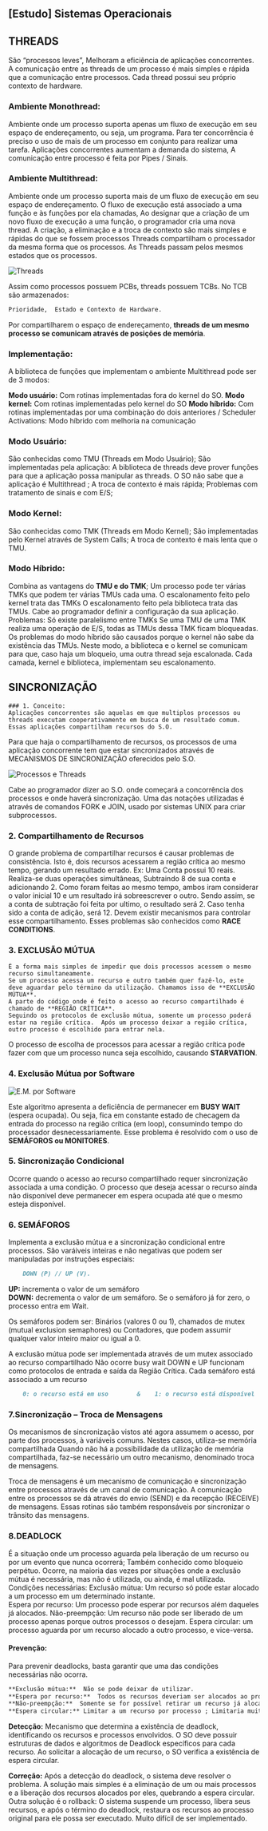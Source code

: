 ## [Estudo] Sistemas Operacionais

## THREADS

São “processos leves”, Melhoram a eficiência de aplicações concorrentes.
A comunicação entre as threads de um processo é mais simples e rápida que a comunicação entre processos.
Cada thread possui seu próprio contexto de hardware.

### Ambiente Monothread:
Ambiente onde um processo suporta apenas um fluxo de execução em seu espaço de endereçamento, ou seja, um programa.
Para ter concorrência é preciso o uso de mais de um processo em conjunto para realizar uma tarefa. Aplicações concorrentes aumentam a demanda do sistema, A comunicação entre processo é feita por Pipes / Sinais.
### Ambiente Multithread:
Ambiente onde um processo suporta mais de um fluxo de execução em seu espaço de endereçamento.  O fluxo de execução está associado a uma função e às funções por ela chamadas,  Ao designar que a criação de um novo fluxo de execução a uma função, o programador cria uma nova thread.
A criação, a eliminação e a troca de contexto são mais simples e rápidas do que se fossem processos Threads compartilham o processador da mesma forma que os processos. As  Threads passam pelos mesmos estados que os processos.

![Threads](https://boechat.github.io/estudo-si/so005.png)

Assim como processos possuem PCBs, threads possuem TCBs. No TCB são armazenados:
```markdown
Prioridade,  Estado e Contexto de Hardware.   
```
Por compartilharem o espaço de endereçamento, **threads de um mesmo processo se comunicam através de posições de memória**.

### Implementação:  
A biblioteca de funções que implementam o ambiente Multithread pode ser de 3 modos:  

**Modo usuário:**  Com rotinas implementadas fora do kernel do SO. 
**Modo kernel:**  Com rotinas implementadas pelo kernel do SO 
**Modo híbrido:**  Com rotinas implementadas por uma combinação do dois anteriores / Scheduler Activations:  Modo híbrido com melhoria na comunicação


### Modo Usuário:
São conhecidas como TMU (Threads em Modo Usuário); 
São implementadas pela aplicação:  A biblioteca de threads deve prover funções para que a aplicação possa manipular as threads.  O SO não sabe que a aplicação é Multithread ; A troca de contexto é mais rápida;  Problemas com tratamento de sinais e com E/S;
### Modo Kernel:
São conhecidas como TMK (Threads em Modo Kernel);
São implementadas pelo Kernel através de System Calls; A troca de contexto é mais lenta que o TMU.
### Modo Híbrido:
Combina as vantagens do **TMU e do TMK**;  Um processo pode ter várias TMKs que podem ter várias TMUs cada uma.
O escalonamento feito pelo kernel trata das TMKs  O escalonamento feito pela biblioteca trata das TMUs. Cabe ao programador definir a configuração da sua aplicação.
Problemas:  Só existe paralelismo entre TMKs  Se uma TMU de uma TMK realiza uma operação de E/S, todas as TMUs dessa TMK ficam bloqueadas.
Os problemas do modo híbrido são causados porque o kernel não sabe da existência das TMUs. Neste modo, a biblioteca e o kernel se comunicam para que, caso haja um bloqueio, uma outra thread seja escalonada. Cada camada, kernel e biblioteca, implementam seu escalonamento.

## SINCRONIZAÇÃO
	### 1. Conceito:
	Aplicações concorrentes são aquelas em que multiplos processos ou threads executam cooperativamente em busca de um resultado comum. Essas aplicações compartilham recursos do S.O.
Para que haja o compartilhamento de recursos, os processos de uma aplicação concorrente tem que estar sincronizados através de MECANISMOS DE SINCRONIZAÇÃO oferecidos pelo S.O.

![Processos e Threads](https://boechat.github.io/estudo-si/so006.png)

Cabe ao programador dizer ao S.O. onde começará a concorrência dos processos e onde haverá sincronização. Uma das notações utilizadas é através de comandos FORK e JOIN, usado por sistemas UNIX para criar subprocessos.

### 2. Compartilhamento de Recursos

O grande problema de compartilhar recursos é causar problemas de consistência. Isto é, dois recursos acessarem a região crítica ao mesmo tempo, gerando um resultado errado.
	Ex: Uma Conta possui 10 reais. Realiza-se duas operações simultâneas, Subtraindo 8 de sua conta e adicionando 2. Como foram feitas ao mesmo tempo, ambos iram considerar o valor inicial 10 e um resultado irá sobreescrever o outro. Sendo assim, se a conta de subtração foi feita por ultimo, o resultado será 2. Caso tenha sido a conta de adição, será 12.
 Devem existir mecanismos para controlar esse compartilhamento.
Esses problemas são conhecidos como **RACE CONDITIONS**.

### 3. EXCLUSÃO MÚTUA
	É a forma mais simples de impedir que dois processos acessem o mesmo recurso simultaneamente.
	Se um processo acessa um recurso e outro também quer fazê-lo, este deve aguardar pelo término da utilização. Chamamos isso de **EXCLUSÃO MÚTUA**.
	A parte do código onde é feito o acesso ao recurso compartilhado é chamado de **REGIÃO CRÍTICA**.
	Seguindo os protocolos de exclusão mútua, somente um processo poderá estar na região crítica.  Após um processo deixar a região crítica, outro processo é escolhido para entrar nela.  
O processo de escolha de processos para acessar a região crítica pode fazer com que um processo nunca seja escolhido, causando **STARVATION**.


### 4. Exclusão Mútua por Software

![E.M. por Software](https://boechat.github.io/estudo-si/so007.png)

Este algoritmo apresenta a deficiência de permanecer em **BUSY WAIT** (espera ocupada). Ou seja, fica em constante estado de checagem da entrada do processo na região crítica (em loop), consumindo tempo do processador desnecessariamente. Esse problema é resolvido com o uso de **SEMÁFOROS ou MONITORES**.

### 5. Sincronização Condicional 

Ocorre quando o acesso ao recurso compartilhado requer sincronização associada a uma condição.
O processo que deseja acessar o recurso ainda não disponível deve permanecer em espera ocupada até que o mesmo esteja disponível.

### 6. SEMÁFOROS
Implementa a exclusão mútua e a sincronização condicional entre processos.
São varáiveis inteiras e não negativas que podem ser manipuladas por instruções especiais:
```markdown
	DOWN (P) // UP (V).
 ```
**UP:** incrementa o valor de um semáforo  
**DOWN:** decrementa o valor de um semáforo. Se o semáforo já for zero, o processo entra em Wait.

Os semáforos podem ser:  Binários (valores 0 ou 1), chamados de mutex (mutual exclusion semaphores) ou Contadores, que podem assumir qualquer valor inteiro maior ou igual a 0.

A exclusão mútua pode ser implementada através de um mutex associado ao recurso compartilhado  Não ocorre busy wait  DOWN e UP funcionam como protocolos de entrada e saída da Região Crítica.
Cada semáforo está associado a um recurso 
```markdown
	0: o recurso está em uso        &    1: o recurso está disponível
```

### 7.Sincronização – Troca de Mensagens
Os mecanismos de sincronização vistos até agora assumem o acesso, por parte dos processos, à variáveis comuns. Nestes casos, utiliza-se memória compartilhada  Quando não há a possibilidade da utilização de memória compartilhada, faz-se necessário um outro mecanismo, denominado troca de mensagens.

Troca de mensagens é um mecanismo de comunicação e sincronização entre processos através de um canal de comunicação. A comunicação entre os processos se dá através do envio (SEND) e da recepção (RECEIVE) de mensagens.  Essas rotinas são também responsáveis por sincronizar o trânsito das mensagens.


### 8.DEADLOCK
É a situação onde um processo aguarda pela liberação de um recurso ou por um evento que nunca ocorrerá;  Também conhecido como bloqueio perpétuo. Ocorre, na maioria das vezes por situações onde a exclusão mútua é necessária, mas não é utilizada, ou ainda, é mal utilizada.
Condições necessárias: 
Exclusão mútua: Um recurso só pode estar alocado a um processo em um determinado instante.  
Espera por recurso: Um processo pode esperar por recursos além daqueles já alocados.
Não-preempção: Um recurso não pode ser liberado de um processo apenas porque outros processos o desejam.
Espera circular: um processo aguarda por um recurso alocado a outro processo, e vice-versa.

#### Prevenção:
Para prevenir deadlocks, basta garantir que uma das condições necessárias não ocorra.  

```markdown
**Exclusão mútua:**  Não se pode deixar de utilizar.  
**Espera por recurso:**  Todos os recursos deveriam ser alocados ao processo antes do início da execução  ; Grande desperdício  ; Grande dificuldade em determinar todos os recursos;  Starvation.  
**Não-preempção:**  Somente se for possível retirar um recurso já alocado a um processo ; Pode causar erro de execução; Starvation . 
**Espera circular:** Limitar a um recurso por processo ; Limitaria muito o grau de concorrência.
```

**Detecção:**
Mecanismo que determina a existência de deadlock, identificando os recursos e processos envolvidos.  O SO deve possuir estruturas de dados e algoritmos de Deadlock específicos para cada recurso.  Ao solicitar a alocação de um recurso, o SO verifica a existência de espera circular.

**Correção:**
Após a detecção do deadlock, o sistema deve resolver o problema. A solução mais simples é a eliminação de um ou mais processos e a liberação dos recursos alocados por eles, quebrando a espera circular. Outra solução é o rollback:  O sistema suspende um processo, libera seus recursos, e após o término do deadlock, restaura os recursos ao processo original para ele possa ser executado.  Muito difícil de ser implementado.

